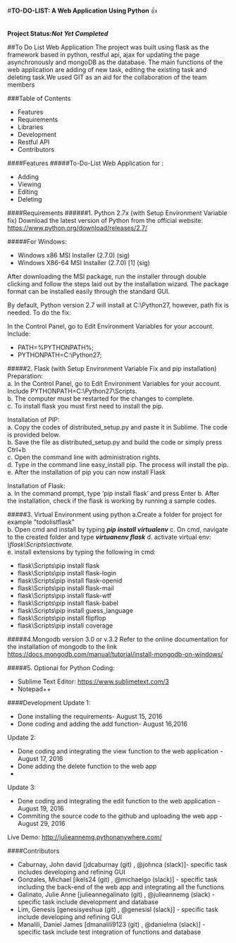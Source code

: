 ﻿#**TO-DO-LIST: A Web Application Using Python** :+1:

##
<b>Project Status:<i>Not Yet Completed</i></b>

##To Do List Web Application
The project was built using flask as the framework based in python, restful api, ajax for updating the page asynchronously and mongoDB as the database. The main functions of the web application are adding of new task, editing the existing task and deleting task.We used GIT as an aid for the collaboration of the team members

###Table of Contents
* Features
* Requirements
* Libraries
* Development
* Restful API
* Contributors

####Features
#####To-Do-List Web Application for : 
* Adding
* Viewing 
* Editing
* Deleting

####Requirements
######1.	Python 2.7x (with Setup Environment Variable fix)
Download the latest version of Python from the official website:
https://www.python.org/download/releases/2.7/ 

#####For Windows: 
* Windows x86 MSI Installer (2.7.0) (sig)
* Windows X86-64 MSI Installer (2.7.0) [1] (sig)

After downloading the MSI package, run the installer through double clicking and follow the steps laid out by the installation wizard. The package format can be installed easily through the standard GUI.

By default, Python version 2.7 will install at C:\Python27\, however, path fix is needed.
To do the fix:

In the Control Panel, go to Edit Environment Variables for your account. Include:
* PATH=%PYTHONPATH%;
* PYTHONPATH=C:\Python27;

#####2. Flask (with Setup Environment Variable Fix and pip installation)
Preparation:<br/>
a.	In the Control Panel, go to Edit Environment Variables for your account. Include PYTHONPATH=C:\Python27\Scripts.<br/>
b.	The computer must be restarted for the changes to complete.<br/>
c.	To install flask you must first need to install the pip.<br/>

Installation of PIP:<br/>
a.	Copy the codes of distributed_setup.py and paste it in Sublime. The code is provided below.<br/>
b.	Save the file as distributed_setup.py and build the code or simply press Ctrl+b<br/>
c.	Open the command line with administration rights.<br/>
d.	Type in the command line easy_install pip. The process will install the pip.<br/>
e.	After the installation of pip you can now install Flask<br/>

Installation of Flask:<br/>
a.	In the command prompt, type ‘pip install flask’ and press Enter
b.	After the installation, check if the flask is working by running a sample codes.

#####3. Virtual Environment using python
a.Create a folder for project for example "todolistflask"<br/>
b. Open cmd and install by typing <b><i>pip install virtualenv</i></b>
c. On cmd, navigate to the created folder and type <b><i>virtuanenv flask</i></b>
d. activate virtual env:	<i>\flask\Scripts\activate.</i><br/>
e. install extensions by typing the following in cmd:<br/>
<ul>
<li>flask\Scripts\pip install flask</li>
<li>flask\Scripts\pip install flask-login</li>
<li>flask\Scripts\pip install flask-openid</li>
<li>flask\Scripts\pip install flask-mail</li>
<li>flask\Scripts\pip install flask-wtf</li>
<li>flask\Scripts\pip install flask-babel</li>
<li>flask\Scripts\pip install guess_language</li>
<li>flask\Scripts\pip install flipflop</li>
<li>flask\Scripts\pip install coverage</li>
</ul>

#####4.Mongodb version 3.0 or v.3.2
Refer to the online documentation for the installation of mongodb to the link https://docs.mongodb.com/manual/tutorial/install-mongodb-on-windows/

#####5.	Optional for Python Coding:
*	Sublime Text Editor: https://www.sublimetext.com/3
*	Notepad++


####Development
Update 1:
* Done installing the requirements- August 15, 2016
* Done coding and adding the add function- August 16,2016

Update 2:
* Done coding and integrating the view function to the web application - August 17, 2016
* Done adding the delete function to the web app
* 
Update 3:
* Done coding and integrating the edit function to the web application - August 19, 2016
* Commiting the source code to the github and uploading the web app - August 29, 2016

Live Demo:
http://julieannemg.pythonanywhere.com/

####Contributors
* Caburnay, John david [jdcaburnay (git) , @johnca (slack)]- specific task includes developing and refining GUI
* Gonzales, Michael [ikels24 (git) , @michaelgo (slack)] - specific task including the back-end of the web app and integrating all the functions 
* Galinato, Julie Anne [julieannegalinato (git) , @julieannemg (slack) - specific task include development and database
* Lim, Genesis [genesisyeshua (git) , @genesisl (slack)] - specific task include developing and refining GUI
* Manalili, Daniel James [dmanalili9123 (git) , @danielma (slack)] - specific task include test integration of functions and database
